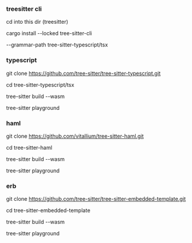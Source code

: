 ### treesitter cli

cd into this dir (treesitter)

cargo install --locked tree-sitter-cli

--grammar-path tree-sitter-typescript/tsx

### typescript

git clone https://github.com/tree-sitter/tree-sitter-typescript.git

cd tree-sitter-typescript/tsx

tree-sitter build --wasm

tree-sitter playground 

### haml

git clone https://github.com/vitallium/tree-sitter-haml.git

cd tree-sitter-haml

tree-sitter build --wasm

tree-sitter playground

### erb

git clone https://github.com/tree-sitter/tree-sitter-embedded-template.git

cd tree-sitter-embedded-template

tree-sitter build --wasm

tree-sitter playground
